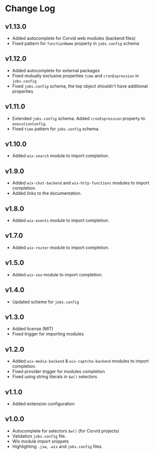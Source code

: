 # Change Log

## v1.13.0
* Added autocomplete for Corvid web modules (backend files)
* Fixed pattern for `functionName` property in `jobs.config` schema

## v1.12.0
* Added autocomplete for external packages
* Fixed mutually exclusive properties `time` and `cronExpression` in `jobs.config`
* Fixed `jobs.config` schema, the top object shouldn't have additional properties

## v1.11.0
* Extended `jobs.config` schema. Added `cronExpression` property to `executionConfig`.
* Fixed `time` pattern for `jobs.config` schema.

## v1.10.0
* Added `wix-search` module to import completion.

## v1.9.0
* Added `wix-chat-backend` and `wix-http-functions` modules to import completion.
* Added links to the documentation.

## v1.8.0
* Added `wix-events` module to import completion.

## v1.7.0
* Added `wix-router` module to import completion.

## v1.5.0
* Added `wix-seo` module to import completion.

## v1.4.0
* Updated scheme for `jobs.config`

## v1.3.0
* Added license (MIT)
* Fixed trigger for importing modules

## v1.2.0
* Added `wix-media-backend` & `wix-captcha-backend` modules to import completion.
* Fixed provider trigger for modules completion
* Fixed using string literals in `$w()` selectors

## v1.1.0
* Added extension configuration

## v1.0.0
* Autocomplete for selectors `$w()` (for Corvid projects)
* Validation `jobs.config` file.
* Wix module import snippets
* Highlighting `.jsw`, `.wix` and `jobs.config` files.
